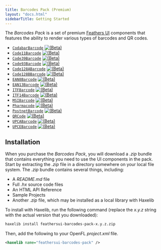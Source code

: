 ```yaml
---
title: Barcodes Pack (Premium)
layout: "docs.html"
sidebarTitle: Getting Started
---
```


The _Barcodes Pack_ is a set of premium [Feathers UI](/) components that features the ability to render various types of barcodes and QR codes.

- [`CodabarBarcode`](./codabar-barcode.md) <a href="../semver.md#beta-apis"><img class="beta" src="/img/beta.png" alt="(Beta)"/></a>
- [`Code11Barcode`](./code11-barcode.md) <a href="../semver.md#beta-apis"><img class="beta" src="/img/beta.png" alt="(Beta)"/></a>
- [`Code39Barcode`](./code39-barcode.md) <a href="../semver.md#beta-apis"><img class="beta" src="/img/beta.png" alt="(Beta)"/></a>
- [`Code93Barcode`](./code93-barcode.md) <a href="../semver.md#beta-apis"><img class="beta" src="/img/beta.png" alt="(Beta)"/></a>
- [`Code128ABarcode`](./code128a-barcode.md) <a href="../semver.md#beta-apis"><img class="beta" src="/img/beta.png" alt="(Beta)"/></a>
- [`Code128BBarcode`](./code128b-barcode.md) <a href="../semver.md#beta-apis"><img class="beta" src="/img/beta.png" alt="(Beta)"/></a>
- [`EAN8Barcode`](./ean8-barcode.md) <a href="../semver.md#beta-apis"><img class="beta" src="/img/beta.png" alt="(Beta)"/></a>
- [`EAN13Barcode`](./ean13-barcode.md) <a href="../semver.md#beta-apis"><img class="beta" src="/img/beta.png" alt="(Beta)"/></a>
- [`ITFBarcode`](./itf-barcode.md) <a href="../semver.md#beta-apis"><img class="beta" src="/img/beta.png" alt="(Beta)"/></a>
- [`ITF14Barcode`](./itf14-barcode.md) <a href="../semver.md#beta-apis"><img class="beta" src="/img/beta.png" alt="(Beta)"/></a>
- [`MSIBarcode`](./msi-barcode.md) <a href="../semver.md#beta-apis"><img class="beta" src="/img/beta.png" alt="(Beta)"/></a>
- [`Pharmacode`](./pharmacode-barcode.md) <a href="../semver.md#beta-apis"><img class="beta" src="/img/beta.png" alt="(Beta)"/></a>
- [`PostnetBarcode`](./postnet-barcode.md) <a href="../semver.md#beta-apis"><img class="beta" src="/img/beta.png" alt="(Beta)"/></a>
- [`QRCode`](./qr-code.md) <a href="../semver.md#beta-apis"><img class="beta" src="/img/beta.png" alt="(Beta)"/></a>
- [`UPCABarcode`](./upca-barcode.md) <a href="../semver.md#beta-apis"><img class="beta" src="/img/beta.png" alt="(Beta)"/></a>
- [`UPCEBarcode`](./upce-barcode.md) <a href="../semver.md#beta-apis"><img class="beta" src="/img/beta.png" alt="(Beta)"/></a>

## Installation

When you purchase the _Barcodes Pack_, you will download a _.zip_ bundle that contains everything you need to use the UI components in the pack. Start by extracting the _.zip_ file in a directory somewhere on your local file system. The _.zip_ bundle contains several things, including:

- A _README.md_ file
- Full _.hx_ source code files
- An HTML API Reference
- Sample Projects
- Another _.zip_ file, which may be installed as a local library with Haxelib

To install with Haxelib, run the following command (replace the _x.y.z_ string with the actual version that you downloaded):

```sh
haxelib install feathersui-barcodes-pack-x.y.z.zip
```

Then, add the following to your OpenFL _project.xml_ file.

```xml
<haxelib name="feathersui-barcodes-pack" />
```